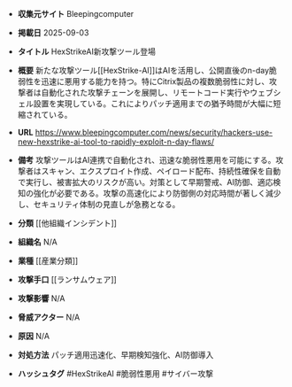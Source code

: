 - **収集元サイト**
Bleepingcomputer

- **掲載日**
2025-09-03

- **タイトル**
HexStrikeAI新攻撃ツール登場

- **概要**
新たな攻撃ツール[[HexStrike-AI]]はAIを活用し、公開直後のn-day脆弱性を迅速に悪用する能力を持つ。特にCitrix製品の複数脆弱性に対し、攻撃者は自動化された攻撃チェーンを展開し、リモートコード実行やウェブシェル設置を実現している。これによりパッチ適用までの猶予時間が大幅に短縮されている。

- **URL**
https://www.bleepingcomputer.com/news/security/hackers-use-new-hexstrike-ai-tool-to-rapidly-exploit-n-day-flaws/

- **備考**
攻撃ツールはAI連携で自動化され、迅速な脆弱性悪用を可能にする。攻撃者はスキャン、エクスプロイト作成、ペイロード配布、持続性確保を自動で実行し、被害拡大のリスクが高い。対策として早期警戒、AI防御、適応検知の強化が必要である。攻撃の高速化により防御側の対応時間が著しく減少し、セキュリティ体制の見直しが急務となる。

- **分類**
[[他組織インシデント]]

- **組織名**
N/A

- **業種**
[[産業分類]]

- **攻撃手口**
[[ランサムウェア]]

- **攻撃影響**
N/A

- **脅威アクター**
N/A

- **原因**
N/A

- **対処方法**
パッチ適用迅速化、早期検知強化、AI防御導入

- **ハッシュタグ**
#HexStrikeAI #脆弱性悪用 #サイバー攻撃
